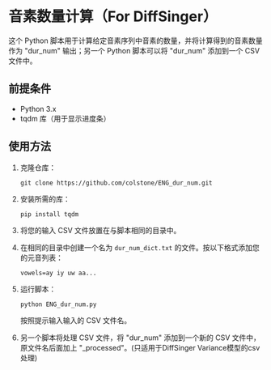 # 音素数量计算（For DiffSinger）

这个 Python 脚本用于计算给定音素序列中音素的数量，并将计算得到的音素数量作为 "dur_num" 输出；另一个 Python 脚本可以将 "dur_num" 添加到一个 CSV 文件中。

## 前提条件

- Python 3.x
- tqdm 库（用于显示进度条）

## 使用方法

1. 克隆仓库：

   ```shell
   git clone https://github.com/colstone/ENG_dur_num.git
   ```

2. 安装所需的库：

   ```shell
   pip install tqdm
   ```

3. 将您的输入 CSV 文件放置在与脚本相同的目录中。

4. 在相同的目录中创建一个名为 `dur_num_dict.txt` 的文件。按以下格式添加您的元音列表：

   ```
   vowels=ay iy uw aa...
   ```

5. 运行脚本：

   ```shell
   python ENG_dur_num.py
   ```

   按照提示输入输入的 CSV 文件名。

6. 另一个脚本将处理 CSV 文件，将 "dur_num" 添加到一个新的 CSV 文件中，原文件名后面加上 "_processed"。(只适用于DiffSinger Variance模型的csv处理)
